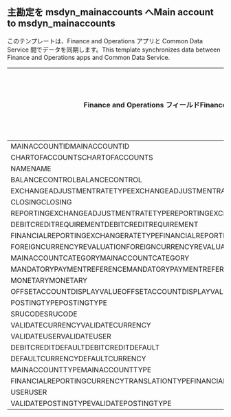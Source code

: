 ## <a name="main-account-to-msdyn_mainaccounts"></a><span data-ttu-id="d72fe-101">主勘定を msdyn_mainaccounts へ</span><span class="sxs-lookup"><span data-stu-id="d72fe-101">Main account to msdyn_mainaccounts</span></span>

<span data-ttu-id="d72fe-102">このテンプレートは、Finance and Operations アプリと Common Data Service 間でデータを同期します。</span><span class="sxs-lookup"><span data-stu-id="d72fe-102">This template synchronizes data between Finance and Operations apps and Common Data Service.</span></span>

<span data-ttu-id="d72fe-103">Finance and Operations フィールド</span><span class="sxs-lookup"><span data-stu-id="d72fe-103">Finance and Operations field</span></span> | <span data-ttu-id="d72fe-104">タイプのマッピング</span><span class="sxs-lookup"><span data-stu-id="d72fe-104">Map type</span></span> | <span data-ttu-id="d72fe-105">その他の Dynamics 365 フィールド</span><span class="sxs-lookup"><span data-stu-id="d72fe-105">Other Dynamics 365 field</span></span> | <span data-ttu-id="d72fe-106">既定値</span><span class="sxs-lookup"><span data-stu-id="d72fe-106">Default value</span></span>
---|---|---|---
<span data-ttu-id="d72fe-107">MAINACCOUNTID</span><span class="sxs-lookup"><span data-stu-id="d72fe-107">MAINACCOUNTID</span></span> | = | <span data-ttu-id="d72fe-108">msdyn_accountnumber</span><span class="sxs-lookup"><span data-stu-id="d72fe-108">msdyn_accountnumber</span></span> | 
<span data-ttu-id="d72fe-109">CHARTOFACCOUNTS</span><span class="sxs-lookup"><span data-stu-id="d72fe-109">CHARTOFACCOUNTS</span></span> | = | <span data-ttu-id="d72fe-110">msdyn_chartofaccounts.msdyn_name</span><span class="sxs-lookup"><span data-stu-id="d72fe-110">msdyn_chartofaccounts.msdyn_name</span></span> | 
<span data-ttu-id="d72fe-111">NAME</span><span class="sxs-lookup"><span data-stu-id="d72fe-111">NAME</span></span> | = | <span data-ttu-id="d72fe-112">msdyn_name</span><span class="sxs-lookup"><span data-stu-id="d72fe-112">msdyn_name</span></span> | 
<span data-ttu-id="d72fe-113">BALANCECONTROL</span><span class="sxs-lookup"><span data-stu-id="d72fe-113">BALANCECONTROL</span></span> | >< | <span data-ttu-id="d72fe-114">msdyn_balancecontrol</span><span class="sxs-lookup"><span data-stu-id="d72fe-114">msdyn_balancecontrol</span></span> | 
<span data-ttu-id="d72fe-115">EXCHANGEADJUSTMENTRATETYPE</span><span class="sxs-lookup"><span data-stu-id="d72fe-115">EXCHANGEADJUSTMENTRATETYPE</span></span> | = | <span data-ttu-id="d72fe-116">msdyn_exchangeadjustmentratetype.msdyn_name</span><span class="sxs-lookup"><span data-stu-id="d72fe-116">msdyn_exchangeadjustmentratetype.msdyn_name</span></span> | 
<span data-ttu-id="d72fe-117">CLOSING</span><span class="sxs-lookup"><span data-stu-id="d72fe-117">CLOSING</span></span> | >< | <span data-ttu-id="d72fe-118">msdyn_closing</span><span class="sxs-lookup"><span data-stu-id="d72fe-118">msdyn_closing</span></span> | 
<span data-ttu-id="d72fe-119">REPORTINGEXCHANGEADJUSTMENTRATETYPE</span><span class="sxs-lookup"><span data-stu-id="d72fe-119">REPORTINGEXCHANGEADJUSTMENTRATETYPE</span></span> | = | <span data-ttu-id="d72fe-120">msdyn_reportingexchangeadjustmentratetype.msdyn_name</span><span class="sxs-lookup"><span data-stu-id="d72fe-120">msdyn_reportingexchangeadjustmentratetype.msdyn_name</span></span> | 
<span data-ttu-id="d72fe-121">DEBITCREDITREQUIREMENT</span><span class="sxs-lookup"><span data-stu-id="d72fe-121">DEBITCREDITREQUIREMENT</span></span> | >< | <span data-ttu-id="d72fe-122">msdyn_debitcreditrequirement</span><span class="sxs-lookup"><span data-stu-id="d72fe-122">msdyn_debitcreditrequirement</span></span> | 
<span data-ttu-id="d72fe-123">FINANCIALREPORTINGEXCHANGERATETYPE</span><span class="sxs-lookup"><span data-stu-id="d72fe-123">FINANCIALREPORTINGEXCHANGERATETYPE</span></span> | = | <span data-ttu-id="d72fe-124">msdyn_financialreportingexchangeratetype.msdyn_name</span><span class="sxs-lookup"><span data-stu-id="d72fe-124">msdyn_financialreportingexchangeratetype.msdyn_name</span></span> | 
<span data-ttu-id="d72fe-125">FOREIGNCURRENCYREVALUATION</span><span class="sxs-lookup"><span data-stu-id="d72fe-125">FOREIGNCURRENCYREVALUATION</span></span> | >< | <span data-ttu-id="d72fe-126">msdyn_foreigncurrencyrevaluation</span><span class="sxs-lookup"><span data-stu-id="d72fe-126">msdyn_foreigncurrencyrevaluation</span></span> | 
<span data-ttu-id="d72fe-127">MAINACCOUNTCATEGORY</span><span class="sxs-lookup"><span data-stu-id="d72fe-127">MAINACCOUNTCATEGORY</span></span> | = | <span data-ttu-id="d72fe-128">msdyn_mainaccountcategoryname</span><span class="sxs-lookup"><span data-stu-id="d72fe-128">msdyn_mainaccountcategoryname</span></span> | 
<span data-ttu-id="d72fe-129">MANDATORYPAYMENTREFERENCE</span><span class="sxs-lookup"><span data-stu-id="d72fe-129">MANDATORYPAYMENTREFERENCE</span></span> | >< | <span data-ttu-id="d72fe-130">msdyn_mandatorypaymentreference</span><span class="sxs-lookup"><span data-stu-id="d72fe-130">msdyn_mandatorypaymentreference</span></span> | 
<span data-ttu-id="d72fe-131">MONETARY</span><span class="sxs-lookup"><span data-stu-id="d72fe-131">MONETARY</span></span> | >< | <span data-ttu-id="d72fe-132">msdyn_monetary</span><span class="sxs-lookup"><span data-stu-id="d72fe-132">msdyn_monetary</span></span> | 
<span data-ttu-id="d72fe-133">OFFSETACCOUNTDISPLAYVALUE</span><span class="sxs-lookup"><span data-stu-id="d72fe-133">OFFSETACCOUNTDISPLAYVALUE</span></span> | = | <span data-ttu-id="d72fe-134">msdyn_offsetaccount</span><span class="sxs-lookup"><span data-stu-id="d72fe-134">msdyn_offsetaccount</span></span> | 
<span data-ttu-id="d72fe-135">POSTINGTYPE</span><span class="sxs-lookup"><span data-stu-id="d72fe-135">POSTINGTYPE</span></span> | >< | <span data-ttu-id="d72fe-136">msdyn_postingtype</span><span class="sxs-lookup"><span data-stu-id="d72fe-136">msdyn_postingtype</span></span> | 
<span data-ttu-id="d72fe-137">SRUCODE</span><span class="sxs-lookup"><span data-stu-id="d72fe-137">SRUCODE</span></span> | = | <span data-ttu-id="d72fe-138">msdyn_srucode</span><span class="sxs-lookup"><span data-stu-id="d72fe-138">msdyn_srucode</span></span> | 
<span data-ttu-id="d72fe-139">VALIDATECURRENCY</span><span class="sxs-lookup"><span data-stu-id="d72fe-139">VALIDATECURRENCY</span></span> | >< | <span data-ttu-id="d72fe-140">msdyn_validatecurrencycode</span><span class="sxs-lookup"><span data-stu-id="d72fe-140">msdyn_validatecurrencycode</span></span> | 
<span data-ttu-id="d72fe-141">VALIDATEUSER</span><span class="sxs-lookup"><span data-stu-id="d72fe-141">VALIDATEUSER</span></span> | >< | <span data-ttu-id="d72fe-142">msdyn_validateuser</span><span class="sxs-lookup"><span data-stu-id="d72fe-142">msdyn_validateuser</span></span> | 
<span data-ttu-id="d72fe-143">DEBITCREDITDEFAULT</span><span class="sxs-lookup"><span data-stu-id="d72fe-143">DEBITCREDITDEFAULT</span></span> | >< | <span data-ttu-id="d72fe-144">msdyn_debitcreditdefault</span><span class="sxs-lookup"><span data-stu-id="d72fe-144">msdyn_debitcreditdefault</span></span> | 
<span data-ttu-id="d72fe-145">DEFAULTCURRENCY</span><span class="sxs-lookup"><span data-stu-id="d72fe-145">DEFAULTCURRENCY</span></span> | = | <span data-ttu-id="d72fe-146">msdyn_defaultcurrency.isocurrencycode</span><span class="sxs-lookup"><span data-stu-id="d72fe-146">msdyn_defaultcurrency.isocurrencycode</span></span> | 
<span data-ttu-id="d72fe-147">MAINACCOUNTTYPE</span><span class="sxs-lookup"><span data-stu-id="d72fe-147">MAINACCOUNTTYPE</span></span> | >< | <span data-ttu-id="d72fe-148">msdyn_mainaccounttype</span><span class="sxs-lookup"><span data-stu-id="d72fe-148">msdyn_mainaccounttype</span></span> | 
<span data-ttu-id="d72fe-149">FINANCIALREPORTINGCURRENCYTRANSLATIONTYPE</span><span class="sxs-lookup"><span data-stu-id="d72fe-149">FINANCIALREPORTINGCURRENCYTRANSLATIONTYPE</span></span> | >< | <span data-ttu-id="d72fe-150">msdyn_financialreportingcurrencytrantype</span><span class="sxs-lookup"><span data-stu-id="d72fe-150">msdyn_financialreportingcurrencytrantype</span></span> | 
<span data-ttu-id="d72fe-151">USER</span><span class="sxs-lookup"><span data-stu-id="d72fe-151">USER</span></span> | = | <span data-ttu-id="d72fe-152">msdyn_user</span><span class="sxs-lookup"><span data-stu-id="d72fe-152">msdyn_user</span></span> | 
<span data-ttu-id="d72fe-153">VALIDATEPOSTINGTYPE</span><span class="sxs-lookup"><span data-stu-id="d72fe-153">VALIDATEPOSTINGTYPE</span></span> | >< | <span data-ttu-id="d72fe-154">msdyn_validateposting</span><span class="sxs-lookup"><span data-stu-id="d72fe-154">msdyn_validateposting</span></span> | 
